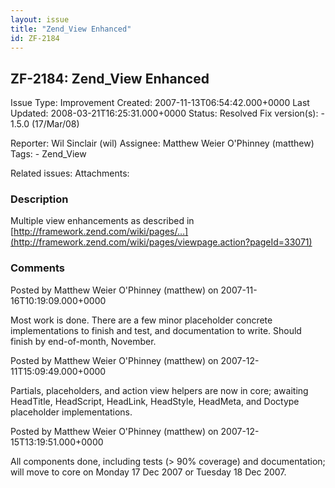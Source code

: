 ```yaml
---
layout: issue
title: "Zend_View Enhanced"
id: ZF-2184
---
```


ZF-2184: Zend\_View Enhanced
----------------------------

 Issue Type: Improvement Created: 2007-11-13T06:54:42.000+0000 Last Updated: 2008-03-21T16:25:31.000+0000 Status: Resolved Fix version(s): - 1.5.0 (17/Mar/08)
 
 Reporter:  Wil Sinclair (wil)  Assignee:  Matthew Weier O'Phinney (matthew)  Tags: - Zend\_View
 
 Related issues: 
 Attachments: 
### Description

Multiple view enhancements as described in [http://framework.zend.com/wiki/pages/…](http://framework.zend.com/wiki/pages/viewpage.action?pageId=33071)

 

 

### Comments

Posted by Matthew Weier O'Phinney (matthew) on 2007-11-16T10:19:09.000+0000

Most work is done. There are a few minor placeholder concrete implementations to finish and test, and documentation to write. Should finish by end-of-month, November.

 

 

Posted by Matthew Weier O'Phinney (matthew) on 2007-12-11T15:09:49.000+0000

Partials, placeholders, and action view helpers are now in core; awaiting HeadTitle, HeadScript, HeadLink, HeadStyle, HeadMeta, and Doctype placeholder implementations.

 

 

Posted by Matthew Weier O'Phinney (matthew) on 2007-12-15T13:19:51.000+0000

All components done, including tests (> 90% coverage) and documentation; will move to core on Monday 17 Dec 2007 or Tuesday 18 Dec 2007.

 

 